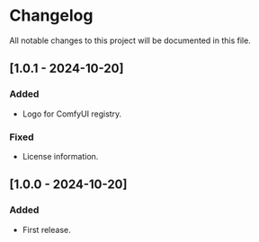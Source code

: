 # Changelog

All notable changes to this project will be documented in this file.

## [1.0.1 - 2024-10-20]

### Added

- Logo for ComfyUI registry.

### Fixed

- License information.

## [1.0.0 - 2024-10-20]

### Added

- First release.
